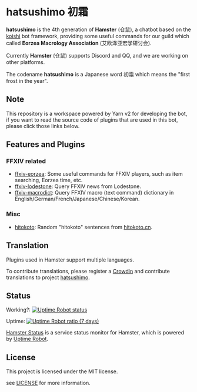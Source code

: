# hatsushimo 初霜

**hatsushimo** is the 4th generation of **Hamster** (仓鼠), a chatbot based on the [koishi](https://github.com/koishijs/koishi) bot framework, providing some useful commands for our guild which called **Eorzea Macrology Association** (艾欧泽亚宏学研讨会).

Currently **Hamster** (仓鼠) supports Discord and QQ, and we are working on other platforms.

The codename **hatsushimo** is a Japanese word 初霜 which means the "first frost in the year".

## Note

This repository is a workspace powered by Yarn v2 for developing the bot,
if you want to read the source code of plugins that are used in this bot,
please click those links below.

## Features and Plugins

### FFXIV related

- [ffxiv-eorzea](https://www.npmjs.com/package/koishi-plugin-ffxiv-eorzea): Some useful commands for FFXIV players, such as item searching, Eorzea time, etc.
- [ffxiv-lodestone](https://www.npmjs.com/package/koishi-plugin-ffxiv-lodestone): Query FFXIV news from Lodestone.
- [ffxiv-macrodict](https://www.npmjs.com/package/koishi-plugin-ffxiv-macrodict): Query FFXIV macro (text command) dictionary in English/German/French/Japanese/Chinese/Korean.

### Misc

- [hitokoto](https://www.npmjs.com/package/koishi-plugin-hitokoto): Random "hitokoto" sentences from [hitokoto.cn](https://hitokoto.cn).

## Translation

Plugins used in Hamster support multiple languages.

To contribute translations, please register a [Crowdin](https://crowdin.com/) and contribute translations to project [hatsushimo](https://crowdin.com/project/hatsushimo).

## Status

Working?: [![Uptime Robot status](https://img.shields.io/uptimerobot/status/m791225476-3a475d05519cdc78840c30f1?label=Bot%20Status)](https://stats.uptimerobot.com/Kknj0SDmMg)

Uptime: [![Uptime Robot ratio (7 days)](https://img.shields.io/uptimerobot/ratio/7/m791225476-3a475d05519cdc78840c30f1?label=Bot%20Uptime)](https://stats.uptimerobot.com/Kknj0SDmMg)

[Hamster Status](https://stats.uptimerobot.com/Kknj0SDmMg) is a service status monitor for Hamster,
which is powered by [Uptime Robot](https://uptimerobot.com/).

## License

This project is licensed under the MIT license.

see [LICENSE](LICENSE) for more information.
